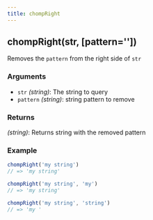 ```yaml
---
title: chompRight
---
```


## chompRight(str, [pattern=''])

Removes the `pattern` from the right side of `str` 

### Arguments
* `str` *(string)*: The string to query
* `pattern` *(string)*: string pattern to remove

### Returns
*(string)*: Returns string with the removed pattern


### Example
```js
chompRight('my string')
// => 'my string'

chompRight('my string', 'my')
// => 'my string'

chompRight('my string', 'string')
// => 'my '
```
